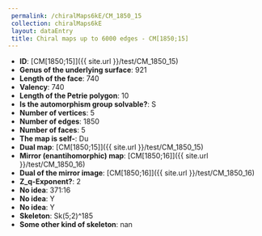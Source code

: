 ```yaml
--- 
 permalink: /chiralMaps6kE/CM_1850_15 
 collection: chiralMaps6kE
 layout: dataEntry
 title: Chiral maps up to 6000 edges - CM[1850;15]
---
```


- **ID**: [CM[1850;15]]({{ site.url }}/test/CM_1850_15)
- **Genus of the underlying surface**: 921
- **Length of the face**: 740
- **Valency**: 740
- **Length of the Petrie polygon**: 10
- **Is the automorphism group solvable?**: S
- **Number of vertices**: 5
- **Number of edges**: 1850
- **Number of faces**: 5
- **The map is self-**: Du
- **Dual map**: [CM[1850;15]]({{ site.url }}/test/CM_1850_15)
- **Mirror (enantihomorphic) map**: [CM[1850;16]]({{ site.url }}/test/CM_1850_16)
- **Dual of the mirror image**: [CM[1850;16]]({{ site.url }}/test/CM_1850_16)
- **Z_q-Exponent?**: 2
- **No idea**:  371:16
- **No idea**: Y
- **No idea**: Y
- **Skeleton**: Sk(5;2)^185
- **Some other kind of skeleton**: nan

